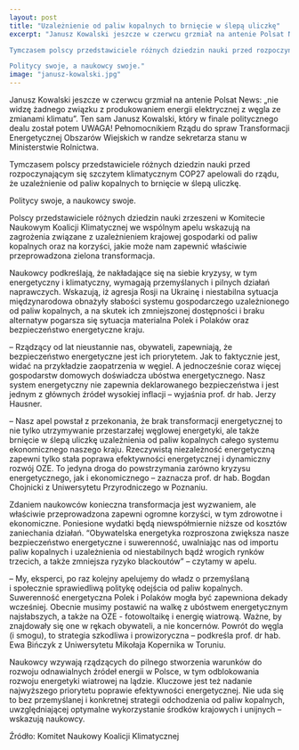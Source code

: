 ```yaml
---
layout: post
title: "Uzależnienie od paliw kopalnych to brnięcie w ślepą uliczkę"
excerpt: "Janusz Kowalski jeszcze w czerwcu grzmiał na antenie Polsat News: „nie widzę żadnego związku z produkowaniem energii elektrycznej z węgla ze zmianami klimatu”. Ten sam Janusz Kowalski, który w finale politycznego dealu został potem UWAGA! Pełnomocnikiem Rządu do spraw Transformacji Energetycznej Obszarów Wiejskich w randze sekretarza stanu w Ministerstwie Rolnictwa.

Tymczasem polscy przedstawiciele różnych dziedzin nauki przed rozpoczynającym się szczytem klimatycznym COP27 apelowali do rządu, że uzależnienie od paliw kopalnych to brnięcie w ślepą uliczkę.

Politycy swoje, a naukowcy swoje."
image: "janusz-kowalski.jpg"
---
```


Janusz Kowalski jeszcze w czerwcu grzmiał na antenie Polsat News: „nie widzę żadnego związku z produkowaniem energii elektrycznej z węgla ze zmianami klimatu”. Ten sam Janusz Kowalski, który w finale politycznego dealu został potem UWAGA! Pełnomocnikiem Rządu do spraw Transformacji Energetycznej Obszarów Wiejskich w randze sekretarza stanu w Ministerstwie Rolnictwa.

Tymczasem polscy przedstawiciele różnych dziedzin nauki przed rozpoczynającym się szczytem klimatycznym COP27 apelowali do rządu, że uzależnienie od paliw kopalnych to brnięcie w ślepą uliczkę.

Politycy swoje, a naukowcy swoje.

Polscy przedstawiciele różnych dziedzin nauki zrzeszeni w Komitecie Naukowym Koalicji Klimatycznej we wspólnym apelu wskazują na zagrożenia związane z uzależnieniem krajowej gospodarki od paliw kopalnych oraz na korzyści, jakie może nam zapewnić właściwie przeprowadzona zielona transformacja.

Naukowcy podkreślają, że nakładające się na siebie kryzysy, w tym energetyczny i klimatyczny, wymagają przemyślanych i pilnych działań naprawczych. Wskazują, iż agresja Rosji na Ukrainę i niestabilna sytuacja międzynarodowa obnażyły ​​słabości systemu gospodarczego uzależnionego od paliw kopalnych, a na skutek ich zmniejszonej dostępności i braku alternatyw pogarsza się sytuacja materialna Polek i Polaków oraz bezpieczeństwo energetyczne kraju.

– Rządzący od lat nieustannie nas, obywateli, zapewniają, że bezpieczeństwo energetyczne jest ich priorytetem. Jak to faktycznie jest, widać na przykładzie zaopatrzenia w węgiel. A jednocześnie coraz więcej gospodarstw domowych doświadcza ubóstwa energetycznego. Nasz system energetyczny nie zapewnia deklarowanego bezpieczeństwa i jest jednym z głównych źródeł wysokiej inflacji – wyjaśnia prof. dr hab. Jerzy Hausner.

– Nasz apel powstał z przekonania, że brak transformacji energetycznej to nie tylko utrzymywanie przestarzałej węglowej energetyki, ale także brnięcie w ślepą uliczkę uzależnienia od paliw kopalnych całego systemu ekonomicznego naszego kraju. Rzeczywistą niezależność energetyczną zapewni tylko stała poprawa efektywności energetycznej i dynamiczny rozwój OZE. To jedyna droga do powstrzymania zarówno kryzysu energetycznego, jak i ekonomicznego – zaznacza prof. dr hab. Bogdan Chojnicki z Uniwersytetu Przyrodniczego w Poznaniu.

Zdaniem naukowców konieczna transformacja jest wyzwaniem, ale właściwie przeprowadzona zapewni ogromne korzyści, w tym zdrowotne i ekonomiczne. Poniesione wydatki będą niewspółmiernie niższe od kosztów zaniechania działań. “Obywatelska energetyka rozproszona zwiększa nasze bezpieczeństwo energetyczne i suwerenność, uwalniając nas od importu paliw kopalnych i uzależnienia od niestabilnych bądź wrogich rynków trzecich, a także zmniejsza ryzyko blackoutów” – czytamy w apelu.

– My, eksperci, po raz kolejny apelujemy do władz o przemyślaną i społecznie sprawiedliwą politykę odejścia od paliw kopalnych. Suwerenność energetyczna Polek i Polaków mogła być zapewniona dekady wcześniej. Obecnie musimy postawić na walkę z ubóstwem energetycznym najsłabszych, a także na OZE - fotowoltaikę i energię wiatrową. Ważne, by znajdowały się one w rękach obywateli, a nie koncernów. Powrót do węgla (i smogu), to strategia szkodliwa i prowizoryczna – podkreśla prof. dr hab. Ewa Bińczyk z Uniwersytetu Mikołaja Kopernika w Toruniu.

Naukowcy wzywają rządzących do pilnego stworzenia warunków do rozwoju odnawialnych źródeł energii w Polsce, w tym odblokowania rozwoju energetyki wiatrowej na lądzie. Kluczowe jest też nadanie najwyższego priorytetu poprawie efektywności energetycznej. Nie uda się to bez przemyślanej i konkretnej strategii odchodzenia od paliw kopalnych, uwzględniającej optymalne wykorzystanie środków krajowych i unijnych – wskazują naukowcy.

Źródło: Komitet Naukowy Koalicji Klimatycznej
